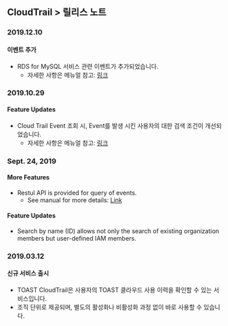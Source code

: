 
## CloudTrail > 릴리스 노트

### 2019.12.10
#### 이벤트 추가
* RDS for MySQL 서비스 관련 이벤트가 추가되었습니다.
    * 자세한 사항은 메뉴얼 참고: [링크](http://beta-docs.toast.com/ko/CloudTrail/ko/event-list/)

### 2019.10.29
#### Feature Updates
* Cloud Trail Event 조회 시, Event를 발생 시킨 사용자의 대한 검색 조건이 개선되었습니다.
    * 자세한 사항은 메뉴얼 참고: [링크](http://docs.toast.com/en/CloudTrail/en/api-guide/)

### Sept. 24, 2019 
#### More Features 
* Restul API is provided for query of events. 
    * See manual for more details: [Link](http://docs.toast.com/en/CloudTrail/en/api-guide/)
    
#### Feature Updates
* Search by name (ID) allows not only the search of existing organization members but user-defined IAM members.
 
### 2019.03.12
#### 신규 서비스 출시
* TOAST CloudTrail은 사용자의 TOAST 클라우드 사용 이력을 확인할 수 있는 서비스입니다.
* 조직 단위로 제공되며, 별도의 활성화나 비활성화 과정 없이 바로 사용할 수 있습니다.